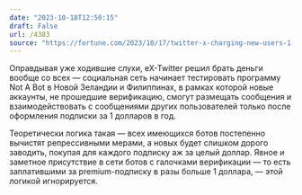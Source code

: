 ```yaml
---
date: "2023-10-18T12:50:15"
draft: False
url: /4383
source: "https://fortune.com/2023/10/17/twitter-x-charging-new-users-1-dollar-year-to-tweet/"
---
```


Оправдывая уже ходившие слухи, eX-Twitter решил брать деньги вообще со всех — социальная сеть начинает тестировать программу Not A Bot в Новой Зеландии и Филиппинах, в рамках которой новые аккаунты, не прошедшие верификацию, смогут размещать сообщения и взаимодействовать с сообщениями других пользователей только после оформления подписки за 1 долларов в год. 

Теоретически логика такая — всех имеющихся ботов постепенно вычистят репрессивными мерами, а новых будет слишком дорого заводить, покупая для каждого подписку аж за целый доллар. Явное и заметное присутствие в сети ботов с галочками верификации — то есть заплатившими за premium-подписку в разы больше 1 доллара, — этой логикой игнорируется.
